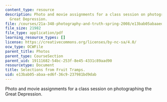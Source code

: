 ```yaml
---
content_type: resource
description: Photo and movie assignments for a class session on photographing the
  Great Depression.
file: /courses/21a-348-photography-and-truth-spring-2008/e13bab05abaaed6f36c9237981bd9dab_MIT21A_348S08_fruit.pdf
file_size: 21982
file_type: application/pdf
learning_resource_types: []
license: https://creativecommons.org/licenses/by-nc-sa/4.0/
ocw_type: OCWFile
parent_title: Photos
parent_type: CourseSection
parent_uid: 19111682-54bc-253f-8e45-4331c89aad90
resourcetype: Document
title: Selections from Fruit Tramps.
uid: e13bab05-abaa-ed6f-36c9-237981bd9dab
---
```

Photo and movie assignments for a class session on photographing the Great Depression.